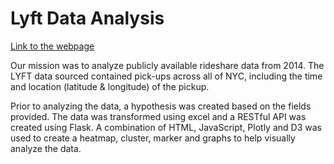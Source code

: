 # Lyft Data Analysis
[Link to the webpage](https://kennywf.github.io/lyft_data_analysis/)

Our mission was to analyze publicly available rideshare data from 2014. The LYFT data sourced contained pick-ups across all of NYC, including the time and location (latitude & longitude) of the pickup. 

Prior to analyzing the data, a hypothesis was created based on the fields provided. The data was transformed using excel and a RESTful API was created using Flask. A combination of HTML, JavaScript, Plotly and D3 was used to create a heatmap, cluster, marker and graphs to help visually analyze the data.

